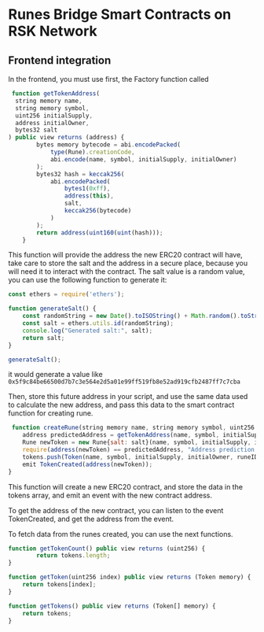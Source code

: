 # Runes Bridge Smart Contracts on RSK Network

## Frontend integration
In the frontend, you must use first, the Factory function called 

```javascript
 function getTokenAddress(
  string memory name, 
  string memory symbol, 
  uint256 initialSupply, 
  address initialOwner, 
  bytes32 salt
) public view returns (address) {
        bytes memory bytecode = abi.encodePacked(
            type(Rune).creationCode,
            abi.encode(name, symbol, initialSupply, initialOwner)
        );
        bytes32 hash = keccak256(
            abi.encodePacked(
                bytes1(0xff),
                address(this),
                salt,
                keccak256(bytecode)
            )
        );
        return address(uint160(uint(hash)));
    }
```
This function will provide the address the new ERC20 contract will have, take care to store the salt and the address in a secure place, because you will need it to interact with the contract. 
The salt value is a random value, you can use the following function to generate it:
```javascript
const ethers = require('ethers');

function generateSalt() {
    const randomString = new Date().toISOString() + Math.random().toString();
    const salt = ethers.utils.id(randomString);
    console.log("Generated salt:", salt);
    return salt;
}

generateSalt();
```
it would generate a value like ```0x5f9c84be66500d7b7c3e564e2d5a01e99ff519fb8e52ad919cfb2487ff7c7cba```

Then, store this future address in your script, and use the same data used to calculate the new address, and pass this data to the smart contract function for creating rune.

```javascript
 function createRune(string memory name, string memory symbol, uint256 initialSupply, address initialOwner, uint256 runeIDBTC, bytes32 salt) public {
    address predictedAddress = getTokenAddress(name, symbol, initialSupply, initialOwner, salt);
    Rune newToken = new Rune{salt: salt}(name, symbol, initialSupply, initialOwner);
    require(address(newToken) == predictedAddress, "Address prediction failed");
    tokens.push(Token(name, symbol, initialSupply, initialOwner, runeIDBTC));
    emit TokenCreated(address(newToken));
}
```
This function will create a new ERC20 contract, and store the data in the tokens array, and emit an event with the new contract address.

To get the address of the new contract, you can listen to the event TokenCreated, and get the address from the event.

To fetch data from the runes created, you can use the next functions.

```javascript
function getTokenCount() public view returns (uint256) {
        return tokens.length;
}

function getToken(uint256 index) public view returns (Token memory) {
    return tokens[index];
}

function getTokens() public view returns (Token[] memory) {
    return tokens;
}
```